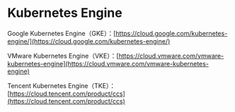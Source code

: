 # Kubernetes Engine

Google Kubernetes Engine（GKE）：[https://cloud.google.com/kubernetes-engine/](https://cloud.google.com/kubernetes-engine/)

VMware Kubernetes Engine（VKE）：[https://cloud.vmware.com/vmware-kubernetes-engine](https://cloud.vmware.com/vmware-kubernetes-engine)

Tencent Kubernetes Engine（TKE）：[https://cloud.tencent.com/product/ccs](https://cloud.tencent.com/product/ccs)

